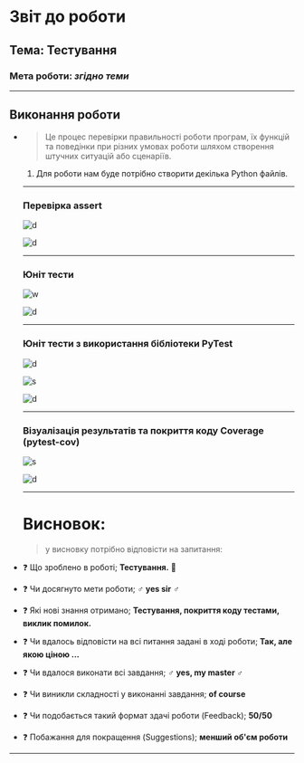# Звіт до роботи

## Тема: Тестування

### Мета роботи: _згідно теми_

---

## Виконання роботи

- > Це процес перевірки правильності роботи програм, їх функцій та поведінки при різних умовах роботи шляхом створення штучних ситуацій або сценаріїв.  
  
  1. Для роботи нам буде потрібно створити декілька Python файлів. 
  
  ---
  
  ### Перевірка assert
  
  ![d](https://github.com/zayats1/ItCollegeDB/raw/master/lab5-6/screenshots/%D0%97%D0%BD%D1%96%D0%BC%D0%BE%D0%BA%20%D0%B5%D0%BA%D1%80%D0%B0%D0%BD%D0%B0%20%D0%B7%202022-10-27%2010-33-31.png)
  
  ![d](https://github.com/zayats1/ItCollegeDB/raw/master/lab5-6/screenshots/%D0%97%D0%BD%D1%96%D0%BC%D0%BE%D0%BA%20%D0%B5%D0%BA%D1%80%D0%B0%D0%BD%D0%B0%20%D0%B7%202022-10-27%2010-31-56.png)
  
  ---
  
  ### Юніт тести
  
  ![w](https://github.com/zayats1/ItCollegeDB/raw/master/lab5-6/screenshots/%D0%97%D0%BD%D1%96%D0%BC%D0%BE%D0%BA%20%D0%B5%D0%BA%D1%80%D0%B0%D0%BD%D0%B0%20%D0%B7%202022-10-27%2011-27-48.png)
  
  ![d](https://github.com/zayats1/ItCollegeDB/raw/master/lab5-6/screenshots/%D0%97%D0%BD%D1%96%D0%BC%D0%BE%D0%BA%20%D0%B5%D0%BA%D1%80%D0%B0%D0%BD%D0%B0%20%D0%B7%202022-10-27%2010-49-19.png)
  
  ---
  
  ### Юніт тести з використання бібліотеки PyTest
  
  ![d](https://github.com/zayats1/ItCollegeDB/raw/master/lab5-6/screenshots/%D0%97%D0%BD%D1%96%D0%BC%D0%BE%D0%BA%20%D0%B5%D0%BA%D1%80%D0%B0%D0%BD%D0%B0%20%D0%B7%202022-10-27%2010-55-22.png)
  
  ![s](https://github.com/zayats1/ItCollegeDB/raw/master/lab5-6/screenshots/%D0%97%D0%BD%D1%96%D0%BC%D0%BE%D0%BA%20%D0%B5%D0%BA%D1%80%D0%B0%D0%BD%D0%B0%20%D0%B7%202022-10-27%2010-56-13.png)
  
  ![d](https://github.com/zayats1/ItCollegeDB/raw/master/lab5-6/screenshots/%D0%97%D0%BD%D1%96%D0%BC%D0%BE%D0%BA%20%D0%B5%D0%BA%D1%80%D0%B0%D0%BD%D0%B0%20%D0%B7%202022-10-27%2010-57-18.png)
  
  ---
  
  ### Візуалізація результатів та покриття коду Coverage (pytest-cov)
  
  ![s](https://github.com/zayats1/ItCollegeDB/raw/master/lab5-6/screenshots/%D0%97%D0%BD%D1%96%D0%BC%D0%BE%D0%BA%20%D0%B5%D0%BA%D1%80%D0%B0%D0%BD%D0%B0%20%D0%B7%202022-10-27%2010-30-08.png)
  
  ![d](https://github.com/zayats1/ItCollegeDB/raw/master/lab5-6/screenshots/%D0%97%D0%BD%D1%96%D0%BC%D0%BE%D0%BA%20%D0%B5%D0%BA%D1%80%D0%B0%D0%BD%D0%B0%20%D0%B7%202022-10-27%2011-14-45.png)
  
  ---
  
  
  
  # Висновок:
  
  > у висновку потрібно відповісти на запитання:

- :question: Що зроблено в роботі; **Тестування.**  :cactus:

- :question: Чи досягнуто мети роботи;  :male_sign: **yes sir** :male_sign:  

- :question: Які нові знання отримано;  **Тестування, покриття коду тестами, виклик помилок.**  

- :question: Чи вдалось відповісти на всі питання задані в ході роботи;  **Так, але якою ціною ...**  

- :question: Чи вдалося виконати всі завдання;  :male_sign: **yes, my master :male_sign:**  

- :question: Чи виникли складності у виконанні завдання; **of course**   

- :question: Чи подобається такий формат здачі роботи (Feedback);  **50/50**  

- :question: Побажання для покращення (Suggestions);  **менший об'єм роботи**  

---
